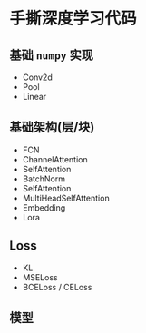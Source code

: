 # 手撕深度学习代码

## 基础 `numpy` 实现
- Conv2d
- Pool
- Linear
##  基础架构(层/块)
- FCN
- ChannelAttention
- SelfAttention
- BatchNorm
- SelfAttention
- MultiHeadSelfAttention
- Embedding
- Lora
## Loss 
- KL
- MSELoss
- BCELoss / CELoss
## 模型